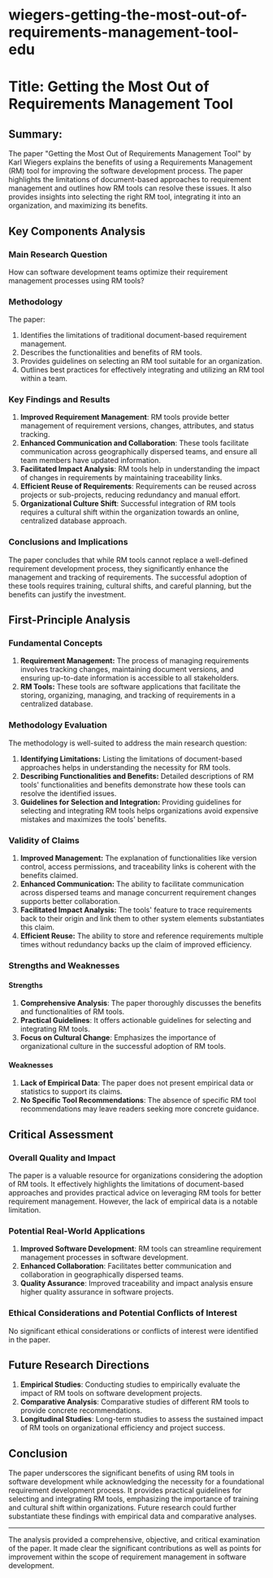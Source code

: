 # wiegers-getting-the-most-out-of-requirements-management-tool-edu

# Title: Getting the Most Out of Requirements Management Tool

## Summary:
The paper "Getting the Most Out of Requirements Management Tool" by Karl Wiegers explains the benefits of using a Requirements Management (RM) tool for improving the software development process. The paper highlights the limitations of document-based approaches to requirement management and outlines how RM tools can resolve these issues. It also provides insights into selecting the right RM tool, integrating it into an organization, and maximizing its benefits.

## Key Components Analysis

### Main Research Question
How can software development teams optimize their requirement management processes using RM tools?

### Methodology
The paper:
1. Identifies the limitations of traditional document-based requirement management.
2. Describes the functionalities and benefits of RM tools.
3. Provides guidelines on selecting an RM tool suitable for an organization.
4. Outlines best practices for effectively integrating and utilizing an RM tool within a team.

### Key Findings and Results
1. **Improved Requirement Management**: RM tools provide better management of requirement versions, changes, attributes, and status tracking.
2. **Enhanced Communication and Collaboration**: These tools facilitate communication across geographically dispersed teams, and ensure all team members have updated information.
3. **Facilitated Impact Analysis**: RM tools help in understanding the impact of changes in requirements by maintaining traceability links.
4. **Efficient Reuse of Requirements**: Requirements can be reused across projects or sub-projects, reducing redundancy and manual effort.
5. **Organizational Culture Shift**: Successful integration of RM tools requires a cultural shift within the organization towards an online, centralized database approach.

### Conclusions and Implications
The paper concludes that while RM tools cannot replace a well-defined requirement development process, they significantly enhance the management and tracking of requirements. The successful adoption of these tools requires training, cultural shifts, and careful planning, but the benefits can justify the investment.

## First-Principle Analysis

### Fundamental Concepts
1. **Requirement Management:** The process of managing requirements involves tracking changes, maintaining document versions, and ensuring up-to-date information is accessible to all stakeholders.
2. **RM Tools:** These tools are software applications that facilitate the storing, organizing, managing, and tracking of requirements in a centralized database.

### Methodology Evaluation
The methodology is well-suited to address the main research question:
1. **Identifying Limitations:** Listing the limitations of document-based approaches helps in understanding the necessity for RM tools.
2. **Describing Functionalities and Benefits:** Detailed descriptions of RM tools' functionalities and benefits demonstrate how these tools can resolve the identified issues.
3. **Guidelines for Selection and Integration:** Providing guidelines for selecting and integrating RM tools helps organizations avoid expensive mistakes and maximizes the tools' benefits.

### Validity of Claims
1. **Improved Management:** The explanation of functionalities like version control, access permissions, and traceability links is coherent with the benefits claimed.
2. **Enhanced Communication:** The ability to facilitate communication across dispersed teams and manage concurrent requirement changes supports better collaboration.
3. **Facilitated Impact Analysis:** The tools' feature to trace requirements back to their origin and link them to other system elements substantiates this claim.
4. **Efficient Reuse:** The ability to store and reference requirements multiple times without redundancy backs up the claim of improved efficiency.

### Strengths and Weaknesses

#### Strengths
1. **Comprehensive Analysis**: The paper thoroughly discusses the benefits and functionalities of RM tools.
2. **Practical Guidelines**: It offers actionable guidelines for selecting and integrating RM tools.
3. **Focus on Cultural Change**: Emphasizes the importance of organizational culture in the successful adoption of RM tools.

#### Weaknesses
1. **Lack of Empirical Data**: The paper does not present empirical data or statistics to support its claims.
2. **No Specific Tool Recommendations**: The absence of specific RM tool recommendations may leave readers seeking more concrete guidance.

## Critical Assessment

### Overall Quality and Impact
The paper is a valuable resource for organizations considering the adoption of RM tools. It effectively highlights the limitations of document-based approaches and provides practical advice on leveraging RM tools for better requirement management. However, the lack of empirical data is a notable limitation.

### Potential Real-World Applications
1. **Improved Software Development**: RM tools can streamline requirement management processes in software development.
2. **Enhanced Collaboration**: Facilitates better communication and collaboration in geographically dispersed teams.
3. **Quality Assurance**: Improved traceability and impact analysis ensure higher quality assurance in software projects.

### Ethical Considerations and Potential Conflicts of Interest
No significant ethical considerations or conflicts of interest were identified in the paper.

## Future Research Directions
1. **Empirical Studies**: Conducting studies to empirically evaluate the impact of RM tools on software development projects.
2. **Comparative Analysis**: Comparative studies of different RM tools to provide concrete recommendations.
3. **Longitudinal Studies**: Long-term studies to assess the sustained impact of RM tools on organizational efficiency and project success.

## Conclusion
The paper underscores the significant benefits of using RM tools in software development while acknowledging the necessity for a foundational requirement development process. It provides practical guidelines for selecting and integrating RM tools, emphasizing the importance of training and cultural shift within organizations. Future research could further substantiate these findings with empirical data and comparative analyses.

---
The analysis provided a comprehensive, objective, and critical examination of the paper. It made clear the significant contributions as well as points for improvement within the scope of requirement management in software development.